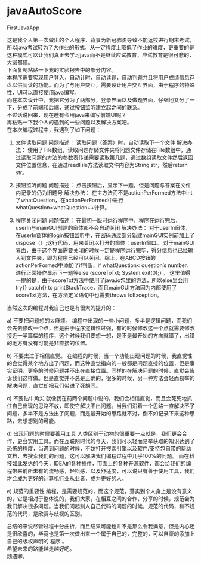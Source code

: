 # javaAutoScore
FirstJavaApp

  这是我个人第一次做出的个人程序，背景为新冠肺炎导致不能返校进行期末考试，所以java考试转为了大作业的形式，从一定程度上降低了作业的难度，更重要的是这种模式可以让我们真正去学习java而不是继续应试教育，应试教育是很可悲的，大家都懂。<br> 
  下面复制粘贴一下我的实验报告中的部分内容。<br> 
  本程序需要实现用户登入，自动计时，自动读题，自动判题并且将用户成绩信息存盘以供阅读的功能。而为了与用户交互，需要设计用户交互界面，由于程序的特殊性，UI可以直接使用java编写。<br> 
  而在本次设计中，我把它分为了两部分，登录界面以及做题界面，仔细地又分了一下，分成了前端和后端，通过按钮监听建立起之间的联系。<br> 
  不过话说回来，现在睡有会用java来编写前端UI呢？<br> 
  再粘贴一下我个人的遇到的一些问题以及解决方案吧。<br> 
  在本次编程过程中，我遇到了如下问题：<br> 

1.	文件读取问题
问题描述：		读取问题（答案）时，自动读取下一个文件
解决办法：		使用了File数组，读取问题存储文件夹将问题文件存储在File数组中，通过读取问题的方法的参数表传递需要读取第几题，通过数组读取文件然后返回文件位置信息，在通过readFile方法读取文件内容为String str，然后return str。

2.	按钮监听问题
问题描述：		点击按钮后，显示下一题，但是问题与答案在文件内记录的仍为旧题号
解决办法：		在主方法而不是actionPerFormed方法中int了whatQuestion，在actionPerFormed中进行whatQuestion=whatQuestion++计算。

3.	程序关闭问题
问题描述：		在最初一版可运行程序中，程序在运行完后，userIn与mainGUI创建的窗体都不会自动关闭
解决办法：		对于userIn窗体，在userIn窗体的login按钮监听中，在密码通过部分新建mainGUI实例前加上了dispose（）;这行代码，用来关闭以打开的窗体：userIn窗口。
            对于mainGUI界面，由于这个界面需要关闭的时候一定是程序运行完毕，得分信息也已经输入到文件夹，即为程序已经可以关闭。综上，在ABCD按钮的actionPerFormed中添加了if判断，if whatQuestion< question’s number，进行正常操作显示下一题等else {scoreToTxt; System.exit(0);} 。
这里值得一提的是，由于scoreTxt方法中使用了java.io包里的方法，所以else里会用try{} catch{} to printStackTrace，而且mainGUI方法因为内部使用了scoreTxt方法，在方法定义语句中也需要throws IoException。

  当然这次的编程对我自己也是有很大的提升的：
  
a)	不要把问题想的太麻烦。
编程中出现的一些小问题，多半是逻辑问题，而我们会先去修改一个点，但是由于程序逻辑性过强，有的时候修改这一个点就需要修改接近一半篇幅的程序，这个时候我们要想一想，是不是最开始的方向就错了，出错的地方有没有可能是非直接的位置。

b)	不要太过于相信直觉。
在编程的时候，当一个功能出现问题的时候，我直觉性的会觉得某个地方出了问题，而这种直觉指向的一般都是问题直接的位置，但是事实证明，更多的时候问题并不出在直接位置。同样的在解决问题的时候，直觉会告诉我们这样做。但是直觉并不总是正确的，很多的时候，另一种方法会轻而易举的解决问题，直觉却把我们带进了死胡同。

c)	不要钻牛角尖
就像我在前两个问题中说的，我们会相信直觉，而且会死死地抓住自己出现的思路不放，即使它解决不出问题。当我们沿着一个思路一直解决不了问题，多半不是方法出了问题，而是最开始的思路就不对，倒不如记录下来这种思路，去想想别的可能。

d)	出现问题的时候要善用工具
人类区别于动物的很重要一点就是，我们更会合作，更会实用工具。而在互联网时代的今天，我们可以轻而易举获取的知识达到了恐怖的程度，当遇到问题的时候，不妨打开搜索引擎以及软件/支持包自带的帮助文档，去搜索我们的问题，这可以解决我们编程过程中几乎100%的问题。
而在科技如此发达的今天，IDEA的各种插件，市面上的各种开源软件，都会给我们的编程带来前所未有的流畅感，轻松感，以及舒适度，可以说只有善于使用工具，我们才会成为更好的计算机行业从业者，成为更好的人。

e)	规范的重要性
编程，是需要规范的，而这个规范，落实到个人身上是没有意义的，它是相对于整体说的，我们大家，在相互之间的合作，分享的时候，规范会为我们解决很多问题。当我们问起别人自己代码的问题的时候，规范的代码，和不规范的代码，是欣赏与歧视的区别。

  总结的来说尽管过程十分曲折，而且结果可能也并不是那么令我满意，但是内心还是很欣喜的，毕竟也是第一次做出来一个属于自己的，完整的，可以自豪的添加上自己的版权声明的 程序 。<br> 
  希望未来的路能越走越好吧。<br> 
  魏遇卿。
